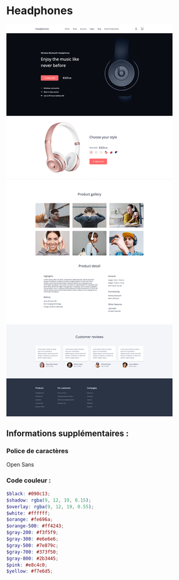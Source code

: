 # Headphones

![Preview](desktop.png)

## Informations supplémentaires :

### Police de caractères
Open Sans

### Code couleur :

```scss
$black: #090c13;
$shadow: rgba(9, 12, 19, 0.15);
$overlay: rgba(9, 12, 19, 0.55);
$white: #ffffff;
$orange: #fe696a;
$orange-500: #ff4243;
$gray-200: #f3f5f9;
$gray-300: #e6e6e6;
$gray-500: #7e879c;
$gray-700: #373f50;
$gray-800: #2b3445;
$pink: #e8c4c0;
$yellow: #f7e6d5;
```
